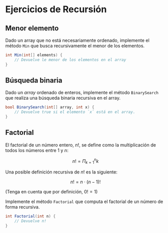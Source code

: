 # Ejercicios de Recursión

## Menor elemento

Dado un array que no está necesariamente ordenado, implemente el método `Min` que busca recursivamente el menor de los elementos.

```csharp
int Min(int[] elements) {
    // Devuelve le menor de los elementos en el array
}
```

## Búsqueda binaria

Dado un *array* ordenado de enteros, implemente el método `BinarySearch` que realiza una búsqueda binaria recursiva en el array.

```csharp
bool BinarySearch(int[] array, int x) {
    // Devuelve true si el elemento `x` está en el array.
}
```

## Factorial

El factorial de un número entero, $n!$, se define como la multiplicación de todos los números entre $1$ y $n$:

$$
n! = \Pi_{k=1}^{n} k
$$

Una posible definición recursiva de $n!$ es la siguiente:

$$
n! = n \cdot (n-1)!
$$

(Tenga en cuenta que por definición, $0!=1$)

Implemente el método `Factorial` que computa el factorial de un número de forma recursiva.

```csharp
int Factorial(int n) {
    // Devuelve n!
}
```
